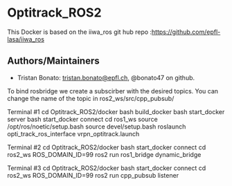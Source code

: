 # Optitrack_ROS2

This Docker is based on the iiwa_ros git hub repo :https://github.com/epfl-lasa/iiwa_ros

## Authors/Maintainers
- Tristan Bonato: tristan.bonato@epfl.ch, @bonato47 on github.

To bind rosbridge we create a subscirber with the desired topics. You can change the name of the topic in ros2_ws/src/cpp_pubsub/



Terminal #1
cd Optitrack_ROS2/docker
bash build_docker 
bash start_docker server
bash start_docker connect
cd ros1_ws
source /opt/ros/noetic/setup.bash
source devel/setup.bash
roslaunch opti_track_ros_interface vrpn_optitrack.launch 

Terminal #2
cd Optitrack_ROS2/docker
bash start_docker connect
cd ros2_ws
ROS_DOMAIN_ID=99 ros2 run ros1_bridge dynamic_bridge

Terminal #3
cd Optitrack_ROS2/docker
bash start_docker connect
cd ros2_ws
ROS_DOMAIN_ID=99 ros2 run cpp_pubsub listener
